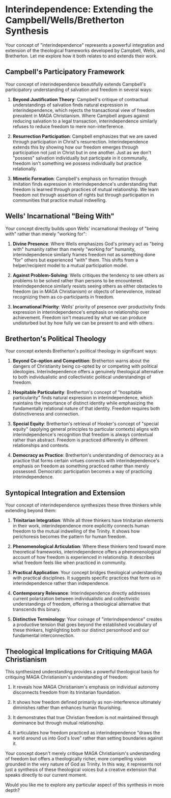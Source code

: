 # Interindependence: Extending the Campbell/Wells/Bretherton Synthesis

Your concept of "interindependence" represents a powerful integration and extension of the theological frameworks developed by Campbell, Wells, and Bretherton. Let me explore how it both relates to and extends their work.

## Campbell's Participatory Framework

Your concept of interindependence beautifully extends Campbell's participatory understanding of salvation and freedom in several ways:

1. **Beyond Justification Theory**: Campbell's critique of contractual understandings of salvation finds natural expression in interindependence, which rejects the transactional view of freedom prevalent in MAGA Christianism. Where Campbell argues against reducing salvation to a legal transaction, interindependence similarly refuses to reduce freedom to mere non-interference.

2. **Resurrection Participation**: Campbell emphasizes that we are saved through participation in Christ's resurrection. Interindependence extends this by showing how our freedom emerges through participation not just in Christ but in one another. Just as we don't "possess" salvation individually but participate in it communally, freedom isn't something we possess individually but practice relationally.

3. **Mimetic Formation**: Campbell's emphasis on formation through imitation finds expression in interindependence's understanding that freedom is learned through practices of mutual relationship. We learn freedom not through assertion of rights but through participation in communities that practice mutual indwelling.

## Wells' Incarnational "Being With"

Your concept directly builds upon Wells' incarnational theology of "being with" rather than merely "working for":

1. **Divine Presence**: Where Wells emphasizes God's primary act as "being with" humanity rather than merely "working for" humanity, interindependence similarly frames freedom not as something done "for" others but experienced "with" them. This shifts from a helper/recipient model to a mutual participation model.

2. **Against Problem-Solving**: Wells critiques the tendency to see others as problems to be solved rather than persons to be encountered. Interindependence similarly resists seeing others as either obstacles to freedom (as in MAGA Christianism) or objects of benevolence, instead recognizing them as co-participants in freedom.

3. **Incarnational Priority**: Wells' priority of presence over productivity finds expression in interindependence's emphasis on relationship over achievement. Freedom isn't measured by what we can produce undisturbed but by how fully we can be present to and with others.

## Bretherton's Political Theology

Your concept extends Bretherton's political theology in significant ways:

1. **Beyond Co-option and Competition**: Bretherton warns about the dangers of Christianity being co-opted by or competing with political ideologies. Interindependence offers a genuinely theological alternative to both individualistic and collectivistic political understandings of freedom.

2. **Hospitable Particularity**: Bretherton's concept of "hospitable particularity" finds natural expression in interindependence, which maintains the importance of distinct identity while emphasizing the fundamentally relational nature of that identity. Freedom requires both distinctiveness and connection.

3. **Special Equity**: Bretherton's retrieval of Hooker's concept of "special equity" (applying general principles to particular contexts) aligns with interindependence's recognition that freedom is always contextual rather than abstract. Freedom is practiced differently in different relationships and contexts.

4. **Democracy as Practice**: Bretherton's understanding of democracy as a practice that forms certain virtues connects with interindependence's emphasis on freedom as something practiced rather than merely possessed. Democratic participation becomes a way of practicing interindependence.

## Syntopical Integration and Extension

Your concept of interindependence synthesizes these three thinkers while extending beyond them:

1. **Trinitarian Integration**: While all three thinkers have trinitarian elements in their work, interindependence more explicitly connects human freedom to the mutual indwelling of the Trinity. It shows how perichoresis becomes the pattern for human freedom.

2. **Phenomenological Articulation**: Where these thinkers tend toward more theoretical frameworks, interindependence offers a phenomenological account of how freedom is experienced in relationship. It describes what freedom feels like when practiced in community.

3. **Practical Application**: Your concept bridges theological understanding with practical disciplines. It suggests specific practices that form us in interindependence rather than independence.

4. **Contemporary Relevance**: Interindependence directly addresses current polarization between individualistic and collectivistic understandings of freedom, offering a theological alternative that transcends this binary.

5. **Distinctive Terminology**: Your coinage of "interindependence" creates a productive tension that goes beyond the established vocabulary of these thinkers, highlighting both our distinct personhood and our fundamental interconnection.

## Theological Implications for Critiquing MAGA Christianism

This synthesized understanding provides a powerful theological basis for critiquing MAGA Christianism's understanding of freedom:

1. It reveals how MAGA Christianism's emphasis on individual autonomy disconnects freedom from its trinitarian foundation.

2. It shows how freedom defined primarily as non-interference ultimately diminishes rather than enhances human flourishing.

3. It demonstrates that true Christian freedom is not maintained through dominance but through mutual relationship.

4. It articulates how freedom practiced as interindependence "draws the world around us into God's love" rather than setting boundaries against it.

Your concept doesn't merely critique MAGA Christianism's understanding of freedom but offers a theologically richer, more compelling vision grounded in the very nature of God as Trinity. In this way, it represents not just a synthesis of these theological voices but a creative extension that speaks directly to our current moment.

Would you like me to explore any particular aspect of this synthesis in more depth?